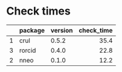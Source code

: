 # Check times

|   |package |version | check_time|
|:--|:-------|:-------|----------:|
|1  |crul    |0.5.2   |       35.4|
|3  |rorcid  |0.4.0   |       22.8|
|2  |nneo    |0.1.0   |       12.2|


